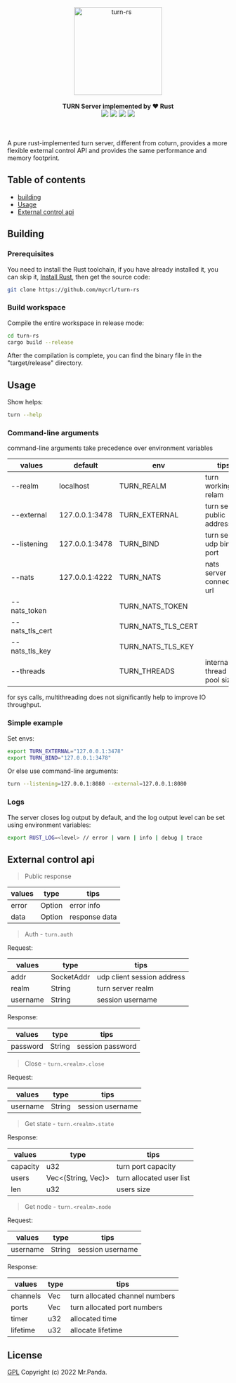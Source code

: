<!--lint disable no-literal-urls-->
<div align="center">
  <img 
    alt="turn-rs"
    src="./logo.svg" 
    width="200px"
  />
</div>
<br/>
<div align="center">
  <strong>TURN Server implemented by ❤️ Rust</strong>
</div>
<div align="center">
  <img src="https://img.shields.io/github/workflow/status/mycrl/turn-rs/cargo-test"/>
  <img src="https://img.shields.io/github/license/mycrl/turn-rs"/>
  <img src="https://img.shields.io/github/issues/mycrl/turn-rs"/>
  <img src="https://img.shields.io/github/stars/mycrl/turn-rs"/>
</div>
<br/>
<br/>

A pure rust-implemented turn server, different from coturn, provides a more flexible external control API and provides the same performance and memory footprint.


## Table of contents

* [building](#building)
* [Usage](#usage)
* [External control api](#external-control-api)


## Building

### Prerequisites

You need to install the Rust toolchain, if you have already installed it, you can skip it, [Install Rust](https://www.rust-lang.org/tools/install), then get the source code:

```bash
git clone https://github.com/mycrl/turn-rs
```

### Build workspace

Compile the entire workspace in release mode:

```bash
cd turn-rs
cargo build --release
```

After the compilation is complete, you can find the binary file in the "target/release" directory.


## Usage

Show helps:

```bash
turn --help
```

### Command-line arguments
command-line arguments take precedence over environment variables

| values          | default        | env                | tips                       |
|-----------------|----------------|--------------------|----------------------------|
| --realm         | localhost      | TURN_REALM         | turn working relam         |
| --external      | 127.0.0.1:3478 | TURN_EXTERNAL      | turn server public address |
| --listening     | 127.0.0.1:3478 | TURN_BIND          | turn server udp bind port  |
| --nats          | 127.0.0.1:4222 | TURN_NATS          | nats server connection url |
| --nats_token    |                | TURN_NATS_TOKEN    |                            |
| --nats_tls_cert |                | TURN_NATS_TLS_CERT |                            |
| --nats_tls_key  |                | TURN_NATS_TLS_KEY  |                            |
| --threads       |                | TURN_THREADS       | internal thread pool size  |

for sys calls, multithreading does not significantly help to improve IO throughput.

### Simple example

Set envs:

```bash
export TURN_EXTERNAL="127.0.0.1:3478"
export TURN_BIND="127.0.0.1:3478"
```

Or else use command-line arguments:

```bash
turn --listening=127.0.0.1:8080 --external=127.0.0.1:8080
```

### Logs

The server closes log output by default, and the log output level can be set using environment variables:

```bash
export RUST_LOG=<level> // error | warn | info | debug | trace
```

## External control api

> Public response

| values          | type           | tips                       |
|-----------------|----------------|----------------------------|
| error           | Option<String> | error info                 |
| data            | Option<T>      | response data              |

> Auth - `turn.auth`

Request:

| values          | type           | tips                       |
|-----------------|----------------|----------------------------|
| addr            | SocketAddr     | udp client session address |
| realm           | String         | turn server realm          |
| username        | String         | session username           |

Response:

| values          | type           | tips                       |
|-----------------|----------------|----------------------------|
| password        | String         | session password           |

> Close - `turn.<realm>.close`

Request:

| values          | type           | tips                       |
|-----------------|----------------|----------------------------|
| username        | String         | session username           |

> Get state - `turn.<realm>.state`

Response:

| values          | type                           | tips                       |
|-----------------|--------------------------------|----------------------------|
| capacity        | u32                            | turn port capacity         |
| users           | Vec<(String, Vec<SocketAddr>)> | turn allocated user list   |
| len             | u32                            | users size                 |

> Get node - `turn.<realm>.node`

Request:

| values          | type           | tips                       |
|-----------------|----------------|----------------------------|
| username        | String         | session username           |

Response:

| values          | type      | tips                           |
|-----------------|-----------|--------------------------------|
| channels        | Vec<u32>  | turn allocated channel numbers |
| ports           | Vec<u32>  | turn allocated port numbers    |
| timer           | u32       | allocated time                 |
| lifetime        | u32       | allocate lifetime              |


## License

[GPL](./LICENSE)
Copyright (c) 2022 Mr.Panda.
